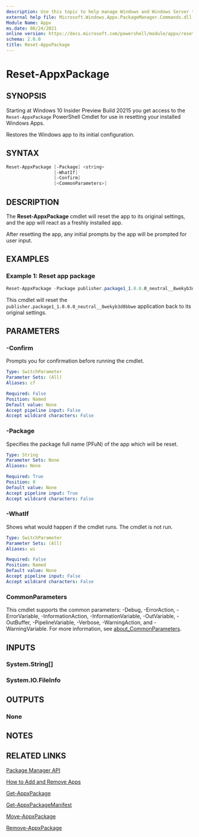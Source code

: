 ```yaml
---
description: Use this topic to help manage Windows and Windows Server technologies with Windows PowerShell.
external help file: Microsoft.Windows.Appx.PackageManager.Commands.dll-help.xml
Module Name: Appx
ms.date: 08/24/2021
online version: https://docs.microsoft.com/powershell/module/appx/reset-appxpackage?view=windowsserver2022-ps&wt.mc_id=ps-gethelp
schema: 2.0.0
title: Reset-AppxPackage
---
```


# Reset-AppxPackage

## SYNOPSIS

Starting at Windows 10 Insider Preview Build 20215 you get access to the `Reset-AppxPackage` PowerShell Cmdlet for use in resetting your installed Windows Apps.

Restores the Windows app to its initial configuration.

## SYNTAX

```PowerShell
Reset-AppxPackage [-Package] <string>
                  [-WhatIf]
                  [-Confirm]
                  [<CommonParameters>]
```

## DESCRIPTION
The **Reset-AppxPackage** cmdlet will reset the app to its original settings, and the app will react as a freshly installed app.

After resetting the app, any initial prompts by the app will be prompted for user input.

## EXAMPLES

### Example 1: Reset app package
```powershell
Reset-AppxPackage -Package publisher.package1_1.0.0.0_neutral__8wekyb3d8bbwe
```

This cmdlet will reset the `publisher.package1_1.0.0.0_neutral__8wekyb3d8bbwe` application back to its original settings.

## PARAMETERS

### -Confirm
Prompts you for confirmation before running the cmdlet.

```yaml
Type: SwitchParameter
Parameter Sets: (All)
Aliases: cf

Required: False
Position: Named
Default value: None
Accept pipeline input: False
Accept wildcard characters: False
```

### -Package
Specifies the package full name (PFuN) of the app which will be reset.

```yaml
Type: String
Parameter Sets: None
Aliases: None

Required: True
Position: 0
Default value: None
Accept pipeline input: True
Accept wildcard characters: False
```

### -WhatIf
Shows what would happen if the cmdlet runs. The cmdlet is not run.

```yaml
Type: SwitchParameter
Parameter Sets: (All)
Aliases: wi

Required: False
Position: Named
Default value: None
Accept pipeline input: False
Accept wildcard characters: False
```

### CommonParameters
This cmdlet supports the common parameters: -Debug, -ErrorAction, -ErrorVariable, -InformationAction, -InformationVariable, -OutVariable, -OutBuffer, -PipelineVariable, -Verbose, -WarningAction, and -WarningVariable. For more information, see [about_CommonParameters](http://go.microsoft.com/fwlink/?LinkID=113216).

## INPUTS

### System.String[]

### System.IO.FileInfo

## OUTPUTS

### None

## NOTES

## RELATED LINKS

[Package Manager API](http://go.microsoft.com/fwlink/?LinkId=245447)

[How to Add and Remove Apps](http://go.microsoft.com/fwlink/?LinkID=231020)

[Get-AppxPackage](./Get-AppxPackage.md)

[Get-AppxPackageManifest](./Get-AppxPackageManifest.md)

[Move-AppxPackage](./Move-AppxPackage.md)

[Remove-AppxPackage](./Remove-AppxPackage.md)

